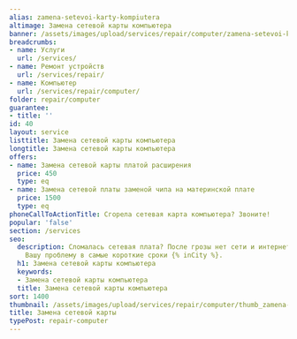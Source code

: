 ```yaml
---
alias: zamena-setevoi-karty-kompiutera
altimage: Замена сетевой карты компьютера
banner: /assets/images/upload/services/repair/computer/zamena-setevoi-karty-kompiutera.jpg
breadcrumbs:
- name: Услуги
  url: /services/
- name: Ремонт устройств
  url: /services/repair/
- name: Компьютер
  url: /services/repair/computer/
folder: repair/computer
guarantee:
- title: ''
id: 40
layout: service
listtitle: Замена сетевой карты компьютера
longtitle: Замена сетевой карты компьютера
offers:
- name: Замена сетевой карты платой расширения
  price: 450
  type: eq
- name: Замена сетевой платы заменой чипа на материнской плате
  price: 1500
  type: eq
phoneCallToActionTitle: Сгорела сетевая карта компьютера? Звоните!
popular: 'false'
section: /services
seo:
  description: Сломалась сетевая плата? После грозы нет сети и интернета? Мы решим
    Вашу проблему в самые короткие сроки {% inCity %}.
  h1: Замена сетевой карты компьютера
  keywords:
  - Замена сетевой карты компьютера
  title: Замена сетевой карты компьютера
sort: 1400
thumbnail: /assets/images/upload/services/repair/computer/thumb_zamena-setevoi-karty-kompiutera.jpg
title: Замена сетевой карты
typePost: repair-computer
---
```

